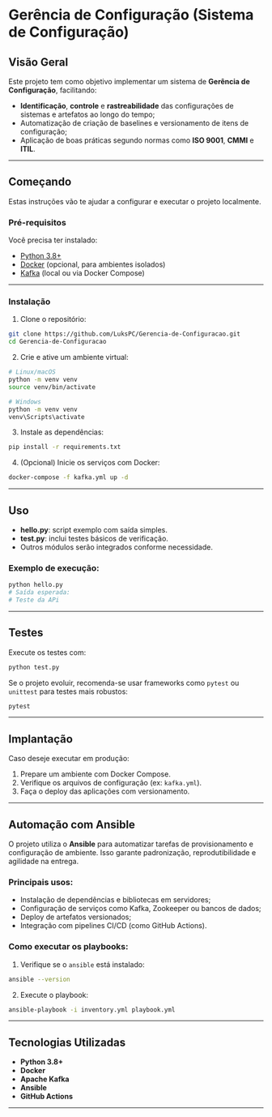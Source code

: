 # Gerência de Configuração (Sistema de Configuração)

## Visão Geral

Este projeto tem como objetivo implementar um sistema de **Gerência de Configuração**, facilitando:

- **Identificação**, **controle** e **rastreabilidade** das configurações de sistemas e artefatos ao longo do tempo;
- Automatização de criação de baselines e versionamento de itens de configuração;
- Aplicação de boas práticas segundo normas como **ISO 9001**, **CMMI** e **ITIL**.

---

## Começando

Estas instruções vão te ajudar a configurar e executar o projeto localmente.

### Pré-requisitos

Você precisa ter instalado:

- [Python 3.8+](https://www.python.org/)
- [Docker](https://www.docker.com/) (opcional, para ambientes isolados)
- [Kafka](https://kafka.apache.org/) (local ou via Docker Compose)

---

### Instalação

1. Clone o repositório:

```bash
git clone https://github.com/LuksPC/Gerencia-de-Configuracao.git
cd Gerencia-de-Configuracao
```

2. Crie e ative um ambiente virtual:

```bash
# Linux/macOS
python -m venv venv
source venv/bin/activate

# Windows
python -m venv venv
venv\Scripts\activate
```

3. Instale as dependências:

```bash
pip install -r requirements.txt
```

4. (Opcional) Inicie os serviços com Docker:

```bash
docker-compose -f kafka.yml up -d
```

---

##  Uso

- **hello.py**: script exemplo com saída simples.
- **test.py**: inclui testes básicos de verificação.
- Outros módulos serão integrados conforme necessidade.

### Exemplo de execução:

```bash
python hello.py
# Saída esperada:
# Teste da APi
```

---

## Testes

Execute os testes com:

```bash
python test.py
```

Se o projeto evoluir, recomenda-se usar frameworks como `pytest` ou `unittest` para testes mais robustos:

```bash
pytest
```

---

## Implantação

Caso deseje executar em produção:

1. Prepare um ambiente com Docker Compose.
2. Verifique os arquivos de configuração (ex: `kafka.yml`).
3. Faça o deploy das aplicações com versionamento.

---

## Automação com Ansible

O projeto utiliza o **Ansible** para automatizar tarefas de provisionamento e configuração de ambiente. Isso garante padronização, reprodutibilidade e agilidade na entrega.

### Principais usos:

- Instalação de dependências e bibliotecas em servidores;
- Configuração de serviços como Kafka, Zookeeper ou bancos de dados;
- Deploy de artefatos versionados;
- Integração com pipelines CI/CD (como GitHub Actions).

### Como executar os playbooks:

1. Verifique se o `ansible` está instalado:

```bash
ansible --version
```

2. Execute o playbook:

```bash
ansible-playbook -i inventory.yml playbook.yml
```

---

##  Tecnologias Utilizadas

- **Python 3.8+**
- **Docker**
- **Apache Kafka**
- **Ansible**
- **GitHub Actions**

---

